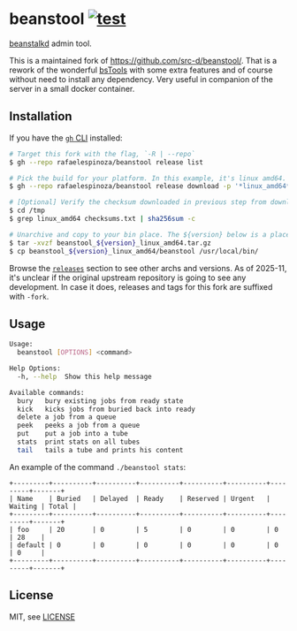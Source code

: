 beanstool [![test](https://github.com/rafaelespinoza/beanstool/actions/workflows/test.yaml/badge.svg)](https://github.com/rafaelespinoza/beanstool/actions/workflows/test.yaml)
==============================

[beanstalkd](https://beanstalkd.github.io/) admin tool.

This is a maintained fork of https://github.com/src-d/beanstool/. That is a rework of the wonderful [bsTools](https://github.com/jimbojsb/bstools) with some extra features and of course without need to install any dependency. Very useful in companion of the server in a small docker container.

Installation
------------

If you have the [`gh` CLI](https://cli.github.com/) installed:
```sh
# Target this fork with the flag, `-R | --repo`
$ gh --repo rafaelespinoza/beanstool release list

# Pick the build for your platform. In this example, it's linux amd64.
$ gh --repo rafaelespinoza/beanstool release download -p '*linux_amd64*' -p checksums.txt -D /tmp

# [Optional] Verify the checksum downloaded in previous step from download destination dir
$ cd /tmp
$ grep linux_amd64 checksums.txt | sha256sum -c

# Unarchive and copy to your bin place. The ${version} below is a placeholder.
$ tar -xvzf beanstool_${version}_linux_amd64.tar.gz
$ cp beanstool_${version}_linux_amd64/beanstool /usr/local/bin/
```

Browse the [`releases`](https://github.com/rafaelespinoza/beanstool/releases) section to see other archs and versions.
As of 2025-11, it's unclear if the original upstream repository is going to see any development. In case it does, releases and tags for this fork are suffixed with `-fork`.

Usage
-----

```sh
Usage:
  beanstool [OPTIONS] <command>

Help Options:
  -h, --help  Show this help message

Available commands:
  bury   bury existing jobs from ready state
  kick   kicks jobs from buried back into ready
  delete a job from a queue
  peek   peeks a job from a queue
  put    put a job into a tube
  stats  print stats on all tubes
  tail   tails a tube and prints his content
```

An example of the command `./beanstool stats`:

```
+---------+----------+----------+----------+----------+----------+---------+-------+
| Name    | Buried   | Delayed  | Ready    | Reserved | Urgent   | Waiting | Total |
+---------+----------+----------+----------+----------+----------+---------+-------+
| foo     | 20       | 0        | 5        | 0        | 0        | 0       | 28    |
| default | 0        | 0        | 0        | 0        | 0        | 0       | 0     |
+---------+----------+----------+----------+----------+----------+---------+-------+
```

License
-------

MIT, see [LICENSE](LICENSE)
